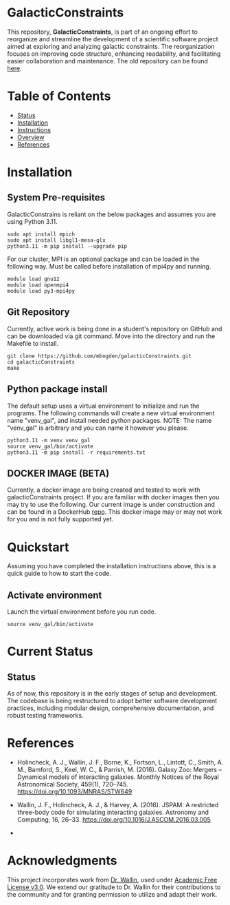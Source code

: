 # GalacticConstraints

This repository, **GalacticConstraints**, is part of an ongoing effort to reorganize and streamline the development of a scientific software project aimed at exploring and analyzing galactic constraints. The reorganization focuses on improving code structure, enhancing readability, and facilitating easier collaboration and maintenance.   The old repository can be found [here](https://github.com/mbogden/galaxyJSPAM.git).


# Table of Contents
- [Status](#status)
- [Installation](#installation)
- [Instructions](#Instructions)
- [Overview](#overview)
- [References](#references)


# Installation<a id="installation">

## System Pre-requisites
GalacticConstrains is reliant on the below packages and assumes you are using Python 3.11.
```
sudo apt install mpich
sudo apt install libgl1-mesa-glx
python3.11 -m pip install --upgrade pip
``` 

For our cluster, MPI is an optional package and can be loaded in the following way.  Must be called before installation of mpi4py and running. 
```
module load gnu12
module load openmpi4
module load py3-mpi4py
```

## Git Repository 

Currently, active work is being done in a student's repository on GitHub and can be downloaded via git command.  Move into the directory and run the Makefile to install. 
```
git clone https://github.com/mbogden/galacticConstraints.git
cd galacticConstraints
make
```

## Python package install
The default setup uses a virtual environment to initialize and run the programs. The following commands will create a new virtual environment name "venv_gal", and install needed python packages. NOTE: The name "venv_gal" is arbitrary and you can name it however you please.

```
python3.11 -m venv venv_gal
source venv_gal/bin/activate
python3.11 -m pip install -r requirements.txt
```
 
## DOCKER IMAGE (BETA)
Currently, a docker image are being created and tested to work with galacticConstraints project.  If you are familiar with docker images then you may try to use the following.  Our current image is under construction and can be found in a DockerHub [repo](https://hub.docker.com/repository/docker/ogdenm12/beta-2/general). This docker image may or may not work for you and is not fully supported yet.   


# Quickstart<a id="Instructions"> 
Assuming you have completed the installation instructions above, this is a quick guide to how to start the code. 

## Activate environment  
Launch the virtual environment before you run code.     
```
source venv_gal/bin/activate 
```

# Current Status
## Status<a id="status">
As of now, this repository is in the early stages of setup and development. The codebase is being restructured to adopt better software development practices, including modular design, comprehensive documentation, and robust testing frameworks.

# References
- Holincheck, A. J., Wallin, J. F., Borne, K., Fortson, L., Lintott, C., Smith, A. M., Bamford, S., Keel, W. C., & Parrish, M. (2016). Galaxy Zoo: Mergers – Dynamical models of interacting galaxies. Monthly Notices of the Royal Astronomical Society, 459(1), 720–745. https://doi.org/10.1093/MNRAS/STW649

- Wallin, J. F., Holincheck, A. J., & Harvey, A. (2016). JSPAM: A restricted three-body code for simulating interacting galaxies. Astronomy and Computing, 16, 26–33. https://doi.org/10.1016/J.ASCOM.2016.03.005
- 

# Acknowledgments
This project incorporates work from [Dr. Wallin](https://github.com/jfwallin/JSPAM), used under [Academic Free License v3.0](https://opensource.org/license/afl-3-0-php). We extend our gratitude to Dr. Wallin for their contributions to the community and for granting permission to utilize and adapt their work.
